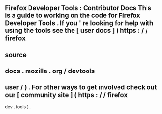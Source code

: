 #
Firefox
Developer
Tools
:
Contributor
Docs
This
is
a
guide
to
working
on
the
code
for
Firefox
Developer
Tools
.
If
you
'
re
looking
for
help
with
using
the
tools
see
the
[
user
docs
]
(
https
:
/
/
firefox
-
source
-
docs
.
mozilla
.
org
/
devtools
-
user
/
)
.
For
other
ways
to
get
involved
check
out
our
[
community
site
]
(
https
:
/
/
firefox
-
dev
.
tools
)
.
